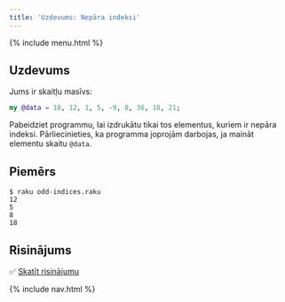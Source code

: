 ```yaml
---
title: 'Uzdevums: Nepāra indeksi'
---
```


{% include menu.html %}

## Uzdevums

Jums ir skaitļu masīvs:

```raku
my @data = 10, 12, 1, 5, -9, 8, 36, 18, 21;
```

Pabeidziet programmu, lai izdrukātu tikai tos elementus, kuriem ir nepāra indeksi. Pārliecinieties, ka programma joprojām darbojas, ja maināt elementu skaitu `@data`.


## Piemērs

```console
$ raku odd-indices.raku
12
5
8
18
```

## Risinājums

✅ [Skatīt risinājumu](solution)

{% include nav.html %}